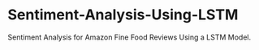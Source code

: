 # Sentiment-Analysis-Using-LSTM
Sentiment Analysis for Amazon Fine Food Reviews Using a LSTM Model.
